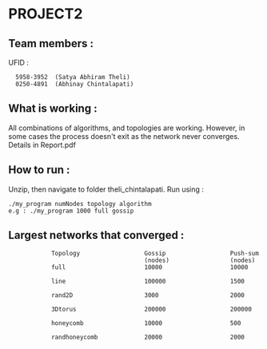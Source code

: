 # PROJECT2

## Team members :
  UFID : 
```
  5958-3952  (Satya Abhiram Theli)
  0250-4891  (Abhinay Chintalapati)
```

## What is working : 
  All combinations of algorithms, and topologies are working. However, in some cases the process doesn't exit as the network never converges. Details in Report.pdf

## How to run : 
  Unzip, then navigate to folder theli_chintalapati. Run using :
  ```
  ./my_program numNodes topology algorithm
  e.g : ./my_program 1000 full gossip
  ```

## Largest networks that converged :

                Topology                  Gossip                  Push-sum
                                          (nodes)                 (nodes)
                full                      10000                   10000

                line                      100000                  1500  

                rand2D                    3000                    2000

                3Dtorus                   200000                  200000

                honeycomb                 10000                   500

                randhoneycomb             20000                   2000

